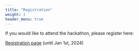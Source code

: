 ```yaml
---
title: "Registration"
weight: 3
header_menu: true
---
```

If you would like to attend the hackathon, please register here:

[Registration page](https://events.mpimet.mpg.de/e/km-scale-hackathon) (until Jan 1st, 2024)
